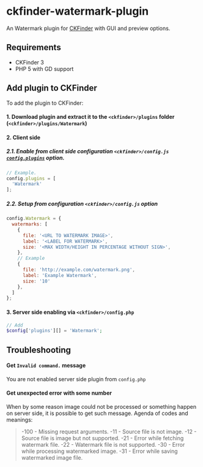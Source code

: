 # ckfinder-watermark-plugin

An Watermark plugin for [CKFinder](http://ckfinder.com/) with GUI and preview options.

## Requirements
- CKFinder 3
- PHP 5 with GD support

## Add plugin to CKFinder

To add the plugin to CKFinder:

#### 1. Download plugin and extract it to the `<ckfinder>/plugins` folder (`<ckfinder>/plugins/Watermark`)
#### 2. Client side
##### 2.1. Enable from client side configuration `<ckfinder>/config.js` [`config.plugins`](http://docs.cksource.com/ckfinder3/#!/api/CKFinder.Config-cfg-plugins) option.
```js
// Example.
config.plugins = [
  'Watermark'
];
```
##### 2.2. Setup from configuration `<ckfinder>/config.js` option
```js
config.Watermark = {
  watermarks: [
    {
      file: '<URL TO WATERMARK IMAGE>',
      label: '<LABEL FOR WATERMARK>',
      size: '<MAX WIDTH/HEIGHT IN PERCENTAGE WITHOUT SIGN>',
    },
    // Example
    {
      file: 'http://example.com/watermark.png',
      label: 'Example Watermark',
      size: '10'
    },
  ]
};
```
#### 3. Server side enabling via `<ckfinder>/config.php`
```php
// Add
$config['plugins'][] = 'Watermark';
```

## Troubleshooting

#### Get `Invalid command.` message 
You are not enabled server side plugin from `config.php`

#### Get unexpected error with some number
When by some reason image could not be processed or something happen on server side, it is possible to get such message.
Agenda of codes and meanings:

> -100  - Missing request arguments.
> -11   - Source file is not image.
> -12   - Source file is image but not supported.
> -21   - Error while fetching watermark file.
> -22   - Watermark file is not supported.
> -30   - Error while processing watermarked image.
> -31   - Error while saving watermarked image file.
